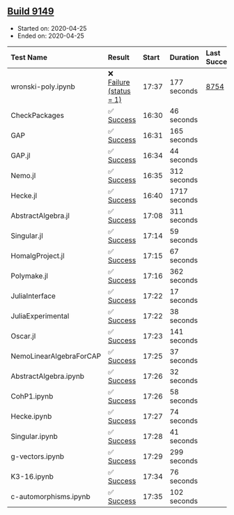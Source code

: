 ## [Build 9149](https://oscarci.mathematik.uni-kl.de/job/oscar/9149/)

* Started on: 2020-04-25
* Ended on: 2020-04-25

| Test Name    | Result | Start | Duration | Last Success | First Failure |
|:-------------|:-------|:------|:---------|:-------------|:--------------|
| wronski-poly.ipynb | ❌ [Failure (status = 1)](https://oscarci.mathematik.uni-kl.de/job/oscar/9149/artifact/logs/build-9149/wronski-poly.ipynb.log) | 17:37 | 177 seconds | [8754](https://oscarci.mathematik.uni-kl.de/job/oscar/8754/) | [8755](https://oscarci.mathematik.uni-kl.de/job/oscar/8755/) |
| CheckPackages | ✅ [Success](https://oscarci.mathematik.uni-kl.de/job/oscar/9149/artifact/logs/build-9149/CheckPackages.log) | 16:30 | 46 seconds |  |  |
| GAP | ✅ [Success](https://oscarci.mathematik.uni-kl.de/job/oscar/9149/artifact/logs/build-9149/GAP.log) | 16:31 | 165 seconds |  |  |
| GAP.jl | ✅ [Success](https://oscarci.mathematik.uni-kl.de/job/oscar/9149/artifact/logs/build-9149/GAP.jl.log) | 16:34 | 44 seconds |  |  |
| Nemo.jl | ✅ [Success](https://oscarci.mathematik.uni-kl.de/job/oscar/9149/artifact/logs/build-9149/Nemo.jl.log) | 16:35 | 312 seconds |  |  |
| Hecke.jl | ✅ [Success](https://oscarci.mathematik.uni-kl.de/job/oscar/9149/artifact/logs/build-9149/Hecke.jl.log) | 16:40 | 1717 seconds |  |  |
| AbstractAlgebra.jl | ✅ [Success](https://oscarci.mathematik.uni-kl.de/job/oscar/9149/artifact/logs/build-9149/AbstractAlgebra.jl.log) | 17:08 | 311 seconds |  |  |
| Singular.jl | ✅ [Success](https://oscarci.mathematik.uni-kl.de/job/oscar/9149/artifact/logs/build-9149/Singular.jl.log) | 17:14 | 59 seconds |  |  |
| HomalgProject.jl | ✅ [Success](https://oscarci.mathematik.uni-kl.de/job/oscar/9149/artifact/logs/build-9149/HomalgProject.jl.log) | 17:15 | 67 seconds |  |  |
| Polymake.jl | ✅ [Success](https://oscarci.mathematik.uni-kl.de/job/oscar/9149/artifact/logs/build-9149/Polymake.jl.log) | 17:16 | 362 seconds |  |  |
| JuliaInterface | ✅ [Success](https://oscarci.mathematik.uni-kl.de/job/oscar/9149/artifact/logs/build-9149/JuliaInterface.log) | 17:22 | 17 seconds |  |  |
| JuliaExperimental | ✅ [Success](https://oscarci.mathematik.uni-kl.de/job/oscar/9149/artifact/logs/build-9149/JuliaExperimental.log) | 17:22 | 38 seconds |  |  |
| Oscar.jl | ✅ [Success](https://oscarci.mathematik.uni-kl.de/job/oscar/9149/artifact/logs/build-9149/Oscar.jl.log) | 17:23 | 141 seconds |  |  |
| NemoLinearAlgebraForCAP | ✅ [Success](https://oscarci.mathematik.uni-kl.de/job/oscar/9149/artifact/logs/build-9149/NemoLinearAlgebraForCAP.log) | 17:25 | 37 seconds |  |  |
| AbstractAlgebra.ipynb | ✅ [Success](https://oscarci.mathematik.uni-kl.de/job/oscar/9149/artifact/logs/build-9149/AbstractAlgebra.ipynb.log) | 17:26 | 32 seconds |  |  |
| CohP1.ipynb | ✅ [Success](https://oscarci.mathematik.uni-kl.de/job/oscar/9149/artifact/logs/build-9149/CohP1.ipynb.log) | 17:26 | 58 seconds |  |  |
| Hecke.ipynb | ✅ [Success](https://oscarci.mathematik.uni-kl.de/job/oscar/9149/artifact/logs/build-9149/Hecke.ipynb.log) | 17:27 | 74 seconds |  |  |
| Singular.ipynb | ✅ [Success](https://oscarci.mathematik.uni-kl.de/job/oscar/9149/artifact/logs/build-9149/Singular.ipynb.log) | 17:28 | 41 seconds |  |  |
| g-vectors.ipynb | ✅ [Success](https://oscarci.mathematik.uni-kl.de/job/oscar/9149/artifact/logs/build-9149/g-vectors.ipynb.log) | 17:29 | 299 seconds |  |  |
| K3-16.ipynb | ✅ [Success](https://oscarci.mathematik.uni-kl.de/job/oscar/9149/artifact/logs/build-9149/K3-16.ipynb.log) | 17:34 | 76 seconds |  |  |
| c-automorphisms.ipynb | ✅ [Success](https://oscarci.mathematik.uni-kl.de/job/oscar/9149/artifact/logs/build-9149/c-automorphisms.ipynb.log) | 17:35 | 102 seconds |  |  |

